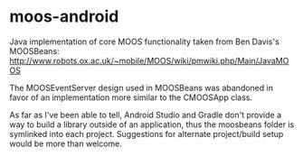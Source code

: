 # moos-android

Java implementation of core MOOS functionality taken from Ben Davis's
MOOSBeans:
http://www.robots.ox.ac.uk/~mobile/MOOS/wiki/pmwiki.php/Main/JavaMOOS

The MOOSEventServer design used in MOOSBeans was abandoned in favor of
an implementation more similar to the CMOOSApp class.

As far as I've been able to tell, Android Studio and Gradle don't
provide a way to build a library outside of an application, thus the
moosbeans folder is symlinked into each project. Suggestions for
alternate project/build setup would be more than welcome.




